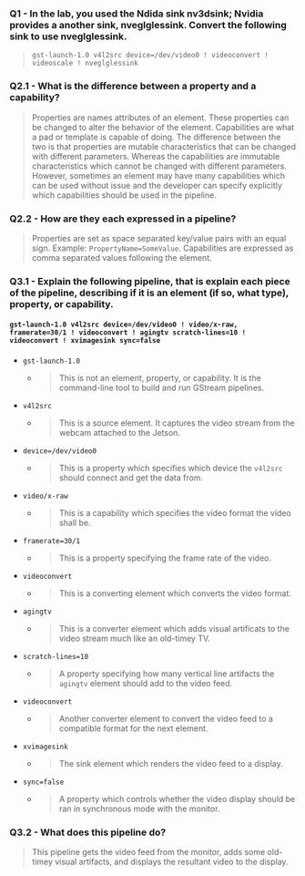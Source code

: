### Q1 - In the lab, you used the Ndida sink nv3dsink; Nvidia provides a another sink, nveglglessink. Convert the following sink to use nveglglessink.
> `gst-launch-1.0 v4l2src device=/dev/video0 ! videoconvert ! videoscale ! nveglglessink`

### Q2.1 - What is the difference between a property and a capability?
> Properties are names attributes of an element. These properties can be changed to alter the behavior of the element.
> Capabilities are what a pad or template is capable of doing. The difference between the two is that properties are mutable characteristics that can be changed with different parameters. Whereas the capabilities are immutable characteristics which cannot be changed with different parameters. However, sometimes an element may have many capabilities which can be used without issue and the developer can specify explicitly which capabilities should be used in the pipeline. 

### Q2.2 - How are they each expressed in a pipeline?
> Properties are set as space separated key/value pairs with an equal sign. Example: `PropertyName=SomeValue`. Capabilities are expressed as comma separated values following the element. 

### Q3.1 - Explain the following pipeline, that is explain each piece of the pipeline, describing if it is an element (if so, what type), property, or capability.
#### `gst-launch-1.0 v4l2src device=/dev/video0 ! video/x-raw, framerate=30/1 ! videoconvert ! agingtv scratch-lines=10 ! videoconvert ! xvimagesink sync=false`

- `gst-launch-1.0`
    - > This is not an element, property, or capability. It is the command-line tool to build and run GStream pipelines.
- `v4l2src`
    - > This is a source element. It captures the video stream from the webcam attached to the Jetson.
- `device=/dev/video0`
    - > This is a property which specifies which device the `v4l2src` should connect and get the data from. 
- `video/x-raw`
    - > This is a capability which specifies the video format the video shall be. 
- `framerate=30/1`
    - > This is a property specifying the frame rate of the video.
- `videoconvert`
    - > This is a converting element which converts the video format. 
- `agingtv`
    - > This is a converter element which adds visual artificats to the video stream much like an old-timey TV. 
- `scratch-lines=10`
    - > A property specifying how many vertical line artifacts the `agingtv` element should add to the video feed. 
- `videoconvert`
    - > Another converter element to convert the video feed to a compatible format for the next element. 
- `xvimagesink`
    - > The sink element which renders the video feed to a display. 
- `sync=false`
    - > A property which controls whether the video display should be ran in synchronous mode with the monitor. 


### Q3.2 - What does this pipeline do?
> This pipeline gets the video feed from the monitor, adds some old-timey visual artifacts, and displays the resultant video to the display. 



